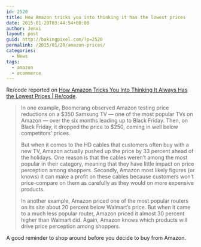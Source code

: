 ```yaml
---
id: 2520
title: How Amazon tricks you into thinking it has the lowest prices
date: 2015-01-20T03:44:54+00:00
author: Jenxi
layout: post
guid: http://bakingpixel.com/?p=2520
permalink: /2015/01/20/amazon-prices/
categories:
  - News
tags:
  - amazon
  - ecommerce
---
```

Re/code reported on [How Amazon Tricks You Into Thinking It Always Has the Lowest Prices | Re/code](http://recode.net/2015/01/13/how-amazon-tricks-you-into-thinking-it-always-has-the-lowest-prices/).

> In one example, Boomerang observed Amazon testing price reductions on a $350 Samsung TV — one of the most popular TVs on Amazon — over the six months leading up to Black Friday. Then, on Black Friday, it dropped the price to $250, coming in well below competitors’ prices.
> 
> But when it comes to the HD cables that customers often buy with a new TV, Amazon actually pushed up the price by 33 percent ahead of the holidays. One reason is that the cables weren’t among the most popular in their category, meaning that they have little impact on price perception among shoppers. Secondly, Amazon most likely figures (or knows) it can make a profit on these cables because customers won’t price-compare on them as carefully as they would on more expensive products.
> 
> In another example, Amazon priced one of the most popular routers on its site about 20 percent below Walmart’s price. But when it came to a much less popular router, Amazon priced it almost 30 percent higher than Walmart did. Again, Amazon knows which products will drive price perception among shoppers. 

A good reminder to shop around before you decide to buy from Amazon.